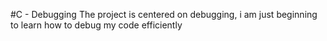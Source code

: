 #C - Debugging
The project is centered on debugging, i am just beginning to learn how to debug my code efficiently
